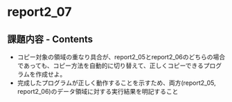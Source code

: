 # report2_07

## 課題内容 - Contents  

* コピー対象の領域の重なり具合が、report2_05とreport2_06のどちらの場合であっても、コピー方法を自動的に切り替えて、正しくコピーできるプログラムを作成せよ。  
* 完成したプログラムが正しく動作することを示すため、両方(report2_05, report2_06)のデータ領域に対する実行結果を明記すること
